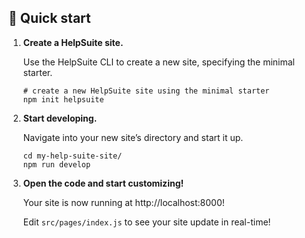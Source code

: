 ## 🚀 Quick start

1.  **Create a HelpSuite site.**

    Use the HelpSuite CLI to create a new site, specifying the minimal starter.

    ```shell
    # create a new HelpSuite site using the minimal starter
    npm init helpsuite
    ```

2.  **Start developing.**

    Navigate into your new site’s directory and start it up.

    ```shell
    cd my-help-suite-site/
    npm run develop
    ```

3.  **Open the code and start customizing!**

    Your site is now running at http://localhost:8000!

    Edit `src/pages/index.js` to see your site update in real-time!